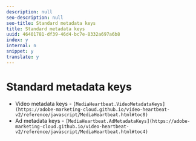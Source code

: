 ```yaml
---
description: null
seo-description: null
seo-title: Standard metadata keys
title: Standard metadata keys
uuid: 46401781-df39-46d4-bc7e-8332a697a6b8
index: y
internal: n
snippet: y
translate: y
---
```


# Standard metadata keys


<a id="section_A4BD89ABD01E48A2B51538C5BB91B587"></a>


* Video metadata keys - `[MediaHeartbeat.VideoMetadataKeys](https://adobe-marketing-cloud.github.io/video-heartbeat-v2/reference/javascript/MediaHeartbeat.html#toc8)`
* Ad metadata keys - `[MediaHeartbeat.AdMetadataKeys](https://adobe-marketing-cloud.github.io/video-heartbeat-v2/reference/javascript/MediaHeartbeat.html#toc4)`
<!-- <table id="table_0CB8804AE331448BBED64023D405218F"> 
 <tgroup cols="3"> 
  <colspec colnum="1" colname="col1" colwidth="3.66*" /> 
  <colspec colnum="2" colname="col2" colwidth="2.08*" /> 
  <colspec colnum="3" colname="col3" colwidth="1.00*" /> 
  <thead> 
   <tr> 
    <th colname="col1" class="entry">Constant name</th> 
    <th colname="col2" class="entry">Description</th> 
    <th colname="col3" class="entry">Type</th> 
   </tr> 
  </thead> 
  <tbody> 
   <tr> 
    <td colname="col1">SHOW</td> 
    <td colname="col2">Show</td> 
    <td colname="col3">Video</td> 
   </tr> 
   <tr> 
    <td colname="col1">SEASON</td> 
    <td colname="col2">Season</td> 
    <td colname="col3">Video</td> 
   </tr> 
   <tr> 
    <td colname="col1">EPISODE</td> 
    <td colname="col2">Episode</td> 
    <td colname="col3">Video</td> 
   </tr> 
   <tr> 
    <td colname="col1">ASSET_ID</td> 
    <td colname="col2">Asset</td> 
    <td colname="col3">Video</td> 
   </tr> 
   <tr> 
    <td colname="col1">GENRE</td> 
    <td colname="col2">Genre</td> 
    <td colname="col3">Video</td> 
   </tr> 
   <tr> 
    <td colname="col1">FIRST_AIR_DATE</td> 
    <td colname="col2">First air date</td> 
    <td colname="col3">Video</td> 
   </tr> 
   <tr> 
    <td colname="col1">FIRST_DIGITAL_DATE</td> 
    <td colname="col2">First digital date</td> 
    <td colname="col3">Video</td> 
   </tr> 
   <tr> 
    <td colname="col1">RATING</td> 
    <td colname="col2">Rating</td> 
    <td colname="col3">Video</td> 
   </tr> 
   <tr> 
    <td colname="col1">ORIGINATOR</td> 
    <td colname="col2">Originator</td> 
    <td colname="col3">Video</td> 
   </tr> 
   <tr> 
    <td colname="col1">NETWORK</td> 
    <td colname="col2">Network</td> 
    <td colname="col3">Video</td> 
   </tr> 
   <tr> 
    <td colname="col1">SHOW_TYPE</td> 
    <td colname="col2">Show type</td> 
    <td colname="col3">Video</td> 
   </tr> 
   <tr> 
    <td colname="col1">AD_LOAD</td> 
    <td colname="col2">Ad load</td> 
    <td colname="col3">Video</td> 
   </tr> 
   <tr> 
    <td colname="col1">MVPD</td> 
    <td colname="col2">mvpd</td> 
    <td colname="col3">Video</td> 
   </tr> 
   <tr> 
    <td colname="col1">AUTHORIZED</td> 
    <td colname="col2">Authorization</td> 
    <td colname="col3">Video</td> 
   </tr> 
   <tr> 
    <td colname="col1">DAY_PART</td> 
    <td colname="col2">Day part</td> 
    <td colname="col3">Video</td> 
   </tr> 
   <tr> 
    <td colname="col1">FEED</td> 
    <td colname="col2">Feed</td> 
    <td colname="col3">Video</td> 
   </tr> 
   <tr> 
    <td colname="col1">STREAM_FORMAT</td> 
    <td colname="col2">Stream format</td> 
    <td colname="col3">Video</td> 
   </tr> 
   <tr> 
    <td colname="col1">ADVERTISER</td> 
    <td colname="col2">Advertiser</td> 
    <td colname="col3">Ad</td> 
   </tr> 
   <tr> 
    <td colname="col1">CAMPAIGN_ID</td> 
    <td colname="col2">Campaign Id</td> 
    <td colname="col3">Ad</td> 
   </tr> 
   <tr> 
    <td colname="col1">CREATIVE_ID</td> 
    <td colname="col2">Creative Id</td> 
    <td colname="col3">Ad</td> 
   </tr> 
   <tr> 
    <td colname="col1">PLACEMENT_ID</td> 
    <td colname="col2">Placement Id</td> 
    <td colname="col3">Ad</td> 
   </tr> 
   <tr> 
    <td colname="col1">SITE_ID</td> 
    <td colname="col2">Site Id</td> 
    <td colname="col3">Ad</td> 
   </tr> 
   <tr> 
    <td colname="col1">CREATIVE_URL</td> 
    <td colname="col2">Creative Url</td> 
    <td colname="col3">Ad</td> 
   </tr> 
  </tbody> 
 </tgroup> 
</table> --> 
